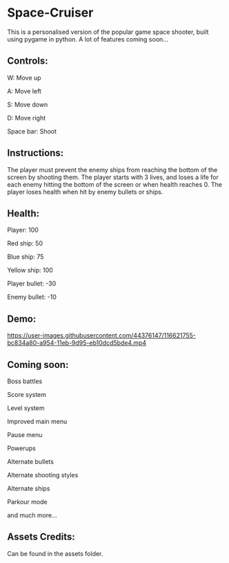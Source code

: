 # Space-Cruiser
This is a personalised version of the popular game space shooter, built using pygame in python.
A lot of features coming soon...


Controls:
---------
W: Move up

A: Move left

S: Move down

D: Move right

Space bar: Shoot


Instructions:
-------------
The player must prevent the enemy ships from reaching the bottom of the screen by shooting them.
The player starts with 3 lives, and loses a life for each enemy hitting the bottom of the screen or when health reaches 0.
The player loses health when hit by enemy bullets or ships.

Health:
-------
Player: 100 

Red ship: 50

Blue ship: 75

Yellow ship: 100

Player bullet: -30

Enemy bullet: -10



Demo:
----

https://user-images.githubusercontent.com/44376147/116621755-bc834a80-a954-11eb-9d95-eb10dcd5bde4.mp4



Coming soon:
------------
Boss battles

Score system

Level system

Improved main menu

Pause menu

Powerups

Alternate bullets

Alternate shooting styles

Alternate ships

Parkour mode

and much more...



Assets Credits:
---------------
Can be found in the assets folder.
